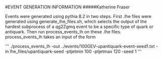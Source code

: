 #EVENT GENERATION INFORMATION
#####Katherine Fraser

Events were generated using pythia 8.2 in two steps. First .lhe files were generated using generate_lhe_files.sh, which selects the output of the hardest subprocess of a qg2Zgmq event to be a specific type of quark or antiquark. Then run process_events_lh on these .lhe files. process_events_lh takes an input of the form

'''
./process_events_lh -out ../events/100GEV-upantiquark-event-seed1.txt -in lhe_files/upantiquark-seed -ptjetmin 100 -ptjetmax 120 -seed 1
'''

